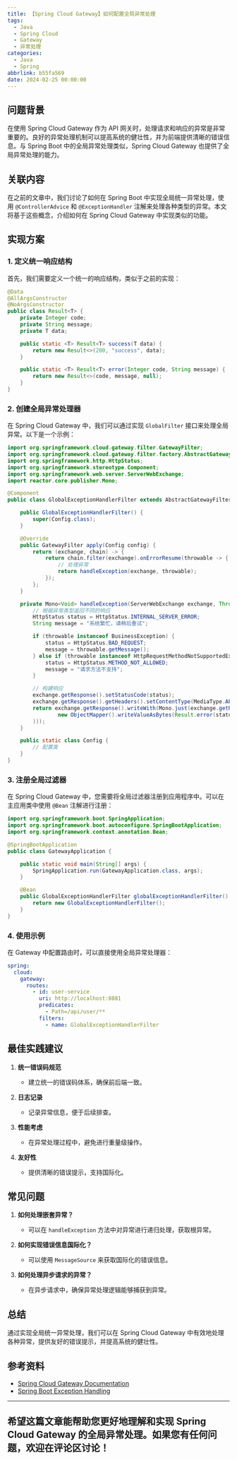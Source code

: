 ```yaml
---
title: 【Spring Cloud Gateway】如何配置全局异常处理
tags:
  - Java
  - Spring Cloud
  - Gateway
  - 异常处理
categories:
  - Java
  - Spring
abbrlink: b55fa569
date: 2024-02-25 00:00:00
---
```


## 问题背景

在使用 Spring Cloud Gateway 作为 API 网关时，处理请求和响应的异常是非常重要的。良好的异常处理机制可以提高系统的健壮性，并为前端提供清晰的错误信息。与 Spring Boot 中的全局异常处理类似，Spring Cloud Gateway 也提供了全局异常处理的能力。

## 关联内容

在之前的文章中，我们讨论了如何在 Spring Boot 中实现全局统一异常处理，使用 `@ControllerAdvice` 和 `@ExceptionHandler` 注解来处理各种类型的异常。本文将基于这些概念，介绍如何在 Spring Cloud Gateway 中实现类似的功能。

## 实现方案

### 1. 定义统一响应结构

首先，我们需要定义一个统一的响应结构，类似于之前的实现：

```java
@Data
@AllArgsConstructor
@NoArgsConstructor
public class Result<T> {
    private Integer code;
    private String message;
    private T data;

    public static <T> Result<T> success(T data) {
        return new Result<>(200, "success", data);
    }

    public static <T> Result<T> error(Integer code, String message) {
        return new Result<>(code, message, null);
    }
}
```

### 2. 创建全局异常处理器

在 Spring Cloud Gateway 中，我们可以通过实现 `GlobalFilter` 接口来处理全局异常。以下是一个示例：

```java
import org.springframework.cloud.gateway.filter.GatewayFilter;
import org.springframework.cloud.gateway.filter.factory.AbstractGatewayFilterFactory;
import org.springframework.http.HttpStatus;
import org.springframework.stereotype.Component;
import org.springframework.web.server.ServerWebExchange;
import reactor.core.publisher.Mono;

@Component
public class GlobalExceptionHandlerFilter extends AbstractGatewayFilterFactory<GlobalExceptionHandlerFilter.Config> {

    public GlobalExceptionHandlerFilter() {
        super(Config.class);
    }

    @Override
    public GatewayFilter apply(Config config) {
        return (exchange, chain) -> {
            return chain.filter(exchange).onErrorResume(throwable -> {
                // 处理异常
                return handleException(exchange, throwable);
            });
        };
    }

    private Mono<Void> handleException(ServerWebExchange exchange, Throwable throwable) {
        // 根据异常类型返回不同的响应
        HttpStatus status = HttpStatus.INTERNAL_SERVER_ERROR;
        String message = "系统繁忙，请稍后重试";

        if (throwable instanceof BusinessException) {
            status = HttpStatus.BAD_REQUEST;
            message = throwable.getMessage();
        } else if (throwable instanceof HttpRequestMethodNotSupportedException) {
            status = HttpStatus.METHOD_NOT_ALLOWED;
            message = "请求方法不支持";
        }

        // 构建响应
        exchange.getResponse().setStatusCode(status);
        exchange.getResponse().getHeaders().setContentType(MediaType.APPLICATION_JSON);
        return exchange.getResponse().writeWith(Mono.just(exchange.getResponse().bufferFactory().wrap(
                new ObjectMapper().writeValueAsBytes(Result.error(status.value(), message))
        )));
    }

    public static class Config {
        // 配置类
    }
}
```

### 3. 注册全局过滤器

在 Spring Cloud Gateway 中，您需要将全局过滤器注册到应用程序中。可以在主应用类中使用 `@Bean` 注解进行注册：

```java
import org.springframework.boot.SpringApplication;
import org.springframework.boot.autoconfigure.SpringBootApplication;
import org.springframework.context.annotation.Bean;

@SpringBootApplication
public class GatewayApplication {

    public static void main(String[] args) {
        SpringApplication.run(GatewayApplication.class, args);
    }

    @Bean
    public GlobalExceptionHandlerFilter globalExceptionHandlerFilter() {
        return new GlobalExceptionHandlerFilter();
    }
}
```

### 4. 使用示例

在 Gateway 中配置路由时，可以直接使用全局异常处理器：

```yaml
spring:
  cloud:
    gateway:
      routes:
        - id: user-service
          uri: http://localhost:8081
          predicates:
            - Path=/api/user/**
          filters:
            - name: GlobalExceptionHandlerFilter
```

## 最佳实践建议

1. **统一错误码规范**
   - 建立统一的错误码体系，确保前后端一致。

2. **日志记录**
   - 记录异常信息，便于后续排查。

3. **性能考虑**
   - 在异常处理过程中，避免进行重量级操作。

4. **友好性**
   - 提供清晰的错误提示，支持国际化。

## 常见问题

1. **如何处理嵌套异常？**
   - 可以在 `handleException` 方法中对异常进行递归处理，获取根异常。

2. **如何实现错误信息国际化？**
   - 可以使用 `MessageSource` 来获取国际化的错误信息。

3. **如何处理异步请求的异常？**
   - 在异步请求中，确保异常处理逻辑能够捕获到异常。

## 总结

通过实现全局统一异常处理，我们可以在 Spring Cloud Gateway 中有效地处理各种异常，提供友好的错误提示，并提高系统的健壮性。

## 参考资料

- [Spring Cloud Gateway Documentation](https://spring.io/projects/spring-cloud-gateway)
- [Spring Boot Exception Handling](https://docs.spring.io/spring-boot/docs/current/reference/htmlsingle/#boot-features-error-handling)

---

希望这篇文章能帮助您更好地理解和实现 Spring Cloud Gateway 的全局异常处理。如果您有任何问题，欢迎在评论区讨论！
--- 
 